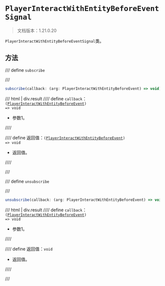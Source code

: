 # `PlayerInteractWithEntityBeforeEventSignal`

> 文档版本：1.21.0.20

`PlayerInteractWithEntityBeforeEventSignal`类。

## 方法

/// define
`subscribe`


///

```js
subscribe(callback: (arg: PlayerInteractWithEntityBeforeEvent) => void): (arg: PlayerInteractWithEntityBeforeEvent) => void
```

/// html | div.result
//// define
`callback`：<code>(<a href="../playerinteractwithentitybeforeevent/">PlayerInteractWithEntityBeforeEvent</a>) =&gt; void</code>

- 参数1。


////

//// define
返回值：<code>(<a href="../playerinteractwithentitybeforeevent/">PlayerInteractWithEntityBeforeEvent</a>) =&gt; void</code>

- 返回值。


////

///


/// define
`unsubscribe`


///

```js
unsubscribe(callback: (arg: PlayerInteractWithEntityBeforeEvent) => void): void
```

/// html | div.result
//// define
`callback`：<code>(<a href="../playerinteractwithentitybeforeevent/">PlayerInteractWithEntityBeforeEvent</a>) =&gt; void</code>

- 参数1。


////

//// define
返回值：`void`

- 返回值。


////

///

